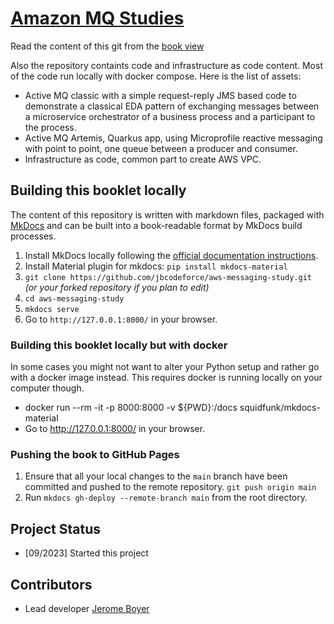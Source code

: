 # [Amazon MQ Studies](https://jbcodeforce.github.io/aws-messaging-study)

Read the content of this git from the [book view](https://jbcodeforce.github.io/aws-messaging-study)

Also the repository containts code and infrastructure as code content. Most of the code run locally with docker compose. Here is the list of assets:

* Active MQ classic with a simple request-reply JMS based code to demonstrate a classical EDA pattern of exchanging messages between a microservice orchestrator of a business process and a participant to the process.
* Active MQ Artemis, Quarkus app, using Microprofile reactive messaging with point to point, one queue between a producer and consumer.
* Infrastructure as code, common part to create AWS VPC.


## Building this booklet locally

The content of this repository is written with markdown files, packaged with [MkDocs](https://www.mkdocs.org/) and can be built into a book-readable format by MkDocs build processes.

1. Install MkDocs locally following the [official documentation instructions](https://www.mkdocs.org/#installation).
1. Install Material plugin for mkdocs:  `pip install mkdocs-material` 
2. `git clone https://github.com/jbcodeforce/aws-messaging-study.git` _(or your forked repository if you plan to edit)_
3. `cd aws-messaging-study`
4. `mkdocs serve`
5. Go to `http://127.0.0.1:8000/` in your browser.

### Building this booklet locally but with docker

In some cases you might not want to alter your Python setup and rather go with a docker image instead. This requires docker is running locally on your computer though.

* docker run --rm -it -p 8000:8000 -v ${PWD}:/docs squidfunk/mkdocs-material
* Go to http://127.0.0.1:8000/ in your browser.

### Pushing the book to GitHub Pages

1. Ensure that all your local changes to the `main` branch have been committed and pushed to the remote repository. `git push origin main`
1. Run `mkdocs gh-deploy --remote-branch main` from the root directory.


## Project Status

* [09/2023] Started this project

## Contributors

* Lead developer [Jerome Boyer](https://www.linkedin.com/in/jeromeboyer/)